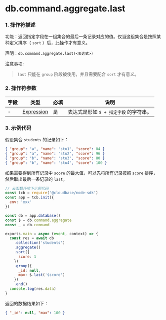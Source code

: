 # db.command.aggregate.last

### 1. 操作符描述

功能：返回指定字段在一组集合的最后一条记录对应的值。仅当这组集合是按照某种定义排序（ `sort` ）后，此操作才有意义。

声明：`db.command.aggregate.last(<表达式>)`

注意事项:

> `last` 只能在 `group` 阶段被使用，并且需要配合 `sort` 才有意义。

### 2. 操作符参数

| 字段 | 类型                           | 必填 | 说明                                   |
| ---- | ------------------------------ | ---- | -------------------------------------- |
| -    | [Expression](../expression.md) | 是   | 表达式是形如 `$ + 指定字段` 的字符串。 |

### 3. 示例代码

假设集合 `students` 的记录如下：

```json
{ "group": "a", "name": "stu1", "score": 84 }
{ "group": "a", "name": "stu2", "score": 96 }
{ "group": "b", "name": "stu3", "score": 80 }
{ "group": "b", "name": "stu4", "score": 100 }
```

如果需要得到所有记录中 `score` 的最大值，可以先将所有记录按照 `score` 排序，然后取出最后一条记录的 `last`。

```javascript
// 云函数环境下示例代码
const tcb = require('@cloudbase/node-sdk')
const app = tcb.init({
  env: 'xxx'
})

const db = app.database()
const $ = db.command.aggregate
const _ = db.command

exports.main = async (event, context) => {
  const res = await db
    .collection('students')
    .aggregate()
    .sort({
      score: 1
    })
    .group({
      _id: null,
      max: $.last('$score')
    })
    .end()
  console.log(res.data)
}
```

返回的数据结果如下：

```json
{ "_id": null, "max": 100 }
```
